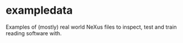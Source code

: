 exampledata
===========

Examples of (mostly) real world NeXus files to inspect, test and train reading software with.
